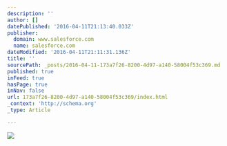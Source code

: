 ```yaml
---
description: ''
author: []
datePublished: '2016-04-11T21:13:40.033Z'
publisher:
  domain: www.salesforce.com
  name: salesforce.com
dateModified: '2016-04-11T21:11:31.136Z'
title: ''
sourcePath: _posts/2016-04-11-173a7f26-8200-4d97-a140-58004f53c369.md
published: true
inFeed: true
hasPage: true
inNav: false
url: 173a7f26-8200-4d97-a140-58004f53c369/index.html
_context: 'http://schema.org'
_type: Article

---
```

![](http://www.sfdcstatic.com/assets/images/chatter/chatter_overview_introdemohero_990x456.jpg)
